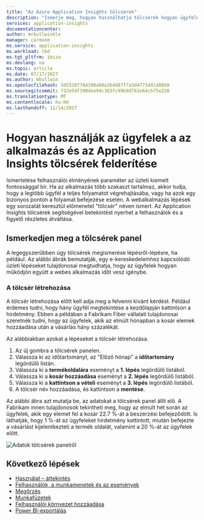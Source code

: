 ```yaml
---
title: "Az Azure Application Insights tölcsérek"
description: "Ismerje meg, hogyan használhatja tölcsérek hogyan ügyfelek az alkalmazással való interakció felderítéséhez."
services: application-insights
documentationcenter: 
author: mrbullwinkle
manager: carmonm
ms.service: application-insights
ms.workload: tbd
ms.tgt_pltfrm: ibiza
ms.devlang: na
ms.topic: article
ms.date: 07/17/2017
ms.author: mbullwin
ms.openlocfilehash: 5d55207784390a68a3b4d87f7a3d4773491d08b8
ms.sourcegitcommit: 732e5df390dea94c363fc99b9d781e64cb75e220
ms.translationtype: MT
ms.contentlocale: hu-HU
ms.lasthandoff: 11/14/2017
---
```

# <a name="discover-how-customers-are-using-your-application-with-the-application-insights-funnels"></a>Hogyan használják az ügyfelek a az alkalmazás és az Application Insights tölcsérek felderítése

Ismertetése felhasználói élményének paraméter az üzleti kiemelt fontossággal bír. Ha az alkalmazás több szakaszt tartalmaz, akkor tudja, hogy a legtöbb ügyfél a teljes folyamatot végrehajtásába, vagy ha azok egy bizonyos ponton a folyamat befejezése esetén. A webalkalmazás lépések egy sorozatát keresztül előmenetel "tölcsér" néven ismert. Az Application Insights tölcsérek segítségével betekintést nyerhet a felhasználók és a figyelő részletes átváltása. 

## <a name="get-started-with-the-funnels-blade"></a>Ismerkedjen meg a tölcsérek panel
A legegyszerűbben úgy tölcsérek megismerése lépésről-lépésre, ha például. Az alábbi ábrák bemutatják, egy e-kereskedelemhez kapcsolódó üzleti lépéseket tulajdonosai megtudhatja, hogy az ügyfelek hogyan működjön együtt a webes alkalmazás időt vesz igénybe.  

### <a name="create-your-funnel"></a>A tölcsér létrehozása
A tölcsér létrehozása előtt kell adja meg a felvenni kívánt kérdést. Például érdemes tudni, hogy hány ügyfél megtekintése a kezdőlapján kattintson a hirdetmény. Ebben a példában a Fabrikam Fiber vállalati tulajdonosai szeretnék tudni, hogy az ügyfelek, akik az elmúlt hónapban a kosár elemek hozzáadása után a vásárlás hány százalékát.

Az alábbiakban azokat a lépéseket a tölcsér létrehozása.

1. Az új gombra a tölcsérek panelen.
1. Válassza ki az időtartományt, az "Előző hónap" a **időtartomány** legördülő listán. 
1. Válassza ki a **termékoldalára** eseményt a **1. lépés** legördülő listából. 
1. Válassza ki a **kosár hozzáadása** eseményt a **2. lépés** legördülő listából.
1. Válassza ki a **kattintson a vételi** eseményt a **3. lépés** legördülő listából.
1. A tölcsér név hozzáadása, és kattintson a **mentése**.

Az alábbi ábra azt mutatja be, az adatokat a tölcsérek panel állít elő. A Fabrikam innen tulajdonosok tekintheti meg, hogy az elmúlt hét során az ügyfelek, akik egy elemet fel a kosár 22.7 %-át a beszerzési befejeződött. Is láthatják, hogy 1 %-át az ügyfeleket hirdetmény kattintott, miután befejezte a vásárlást kijelentkezteti a termék oldalát, valamint a 20 %-át az ügyfelek előtt.


![Adatok tölcsérek panelről](./media/app-insights-understand-usage-patterns/funnel1.png)

## <a name="next-steps"></a>Következő lépések
  * [Használat – áttekintés](app-insights-usage-overview.md)
  * [Felhasználók, a munkamenetek és az események](app-insights-usage-segmentation.md)
  * [Megőrzés](app-insights-usage-retention.md)
  * [Munkafüzetek](app-insights-usage-workbooks.md)
  * [Felhasználói környezet hozzáadása](app-insights-usage-send-user-context.md)
  * [Power BI-exportálás](app-insights-export-power-bi.md)

